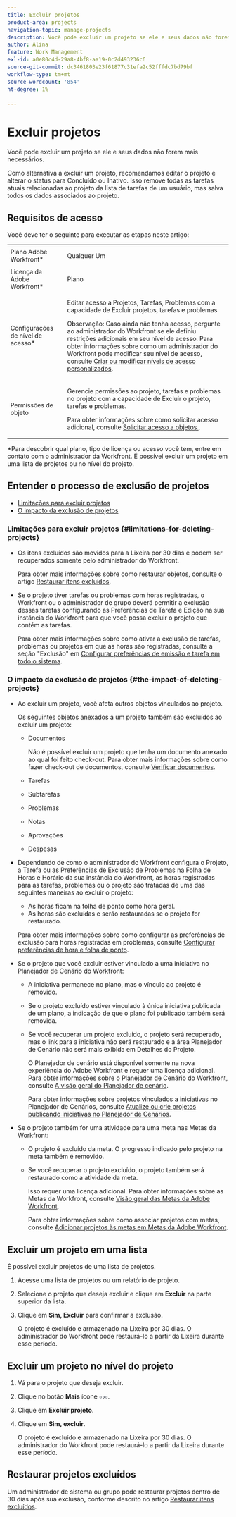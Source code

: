 ```yaml
---
title: Excluir projetos
product-area: projects
navigation-topic: manage-projects
description: Você pode excluir um projeto se ele e seus dados não forem mais necessários.
author: Alina
feature: Work Management
exl-id: a0e80c4d-29a8-4bf8-aa19-0c2d493236c6
source-git-commit: dc3461803e23f61877c31efa2c52fffdc7bd79bf
workflow-type: tm+mt
source-wordcount: '854'
ht-degree: 1%

---
```


# Excluir projetos

Você pode excluir um projeto se ele e seus dados não forem mais necessários.

Como alternativa a excluir um projeto, recomendamos editar o projeto e alterar o status para Concluído ou Inativo. Isso remove todas as tarefas atuais relacionadas ao projeto da lista de tarefas de um usuário, mas salva todos os dados associados ao projeto.

## Requisitos de acesso

<!-- drafted for P&P:
<table style="table-layout:auto"> 
 <col> 
 <col> 
 <tbody> 
  <tr> 
   <td> <p>Adobe Workfront plan*</p> </td> 
   <td>Any</td> 
  </tr> 
  <tr> 
   <td> <p>Adobe Workfront license*</p> </td> 
   <td> <p>Current license: Standard </p> 
   Or
   <p>Legacy license: Plan </p>
   </td> 
  </tr> 
  <tr data-mc-conditions=""> 
   <td><strong>Access level configurations*</strong> </td> 
   <td> <p>Edit access to Projects with ability to Create <span>and Delete</span> projects</p> <p><b>NOTE</b>
   
   If you still don't have access, ask your Workfront administrator if they set additional restrictions in your access level. For information on how a Workfront administrator can change your access level, see <a href="../../../administration-and-setup/add-users/configure-and-grant-access/create-modify-access-levels.md" class="MCXref xref">Create or modify custom access levels</a>.</p> </td> 
  </tr> 
  <tr data-mc-conditions=""> 
   <td> <p><strong>Object permissions</strong> </p> </td> 
   <td> <p>Edit access to Projects, Tasks,&nbsp;Issues with ability to Delete projects, tasks, and issues</p> <p>Note: If you still don't have access, ask your Workfront administrator if they set additional restrictions in your access level. For information on how a Workfront administrator can modify your access level, see <a href="../../../administration-and-setup/add-users/configure-and-grant-access/create-modify-access-levels.md" class="MCXref xref">Create or modify custom access levels</a>.</p> </td> 
  </tr> 
 </tbody> 
</table>
-->

Você deve ter o seguinte para executar as etapas neste artigo:

<table style="table-layout:auto"> 
 <col> 
 <col> 
 <tbody> 
  <tr> 
   <td role="rowheader">Plano Adobe Workfront*</td> 
   <td> <p>Qualquer Um </p> </td> 
  </tr> 
  <tr> 
   <td role="rowheader">Licença da Adobe Workfront*</td> 
   <td> <p>Plano </p> </td> 
  </tr> 
  <tr> 
   <td role="rowheader">Configurações de nível de acesso*</td> 
   <td> <p>Editar acesso a Projetos, Tarefas, Problemas com a capacidade de Excluir projetos, tarefas e problemas</p> <p>Observação: Caso ainda não tenha acesso, pergunte ao administrador do Workfront se ele definiu restrições adicionais em seu nível de acesso. Para obter informações sobre como um administrador do Workfront pode modificar seu nível de acesso, consulte <a href="../../../administration-and-setup/add-users/configure-and-grant-access/create-modify-access-levels.md" class="MCXref xref">Criar ou modificar níveis de acesso personalizados</a>.</p> </td> 
  </tr> 
  <tr> 
   <td role="rowheader">Permissões de objeto</td> 
   <td> <p>Gerencie permissões ao projeto, tarefas e problemas no projeto com a capacidade de Excluir o projeto, tarefas e problemas. </p> <p>Para obter informações sobre como solicitar acesso adicional, consulte <a href="../../../workfront-basics/grant-and-request-access-to-objects/request-access.md" class="MCXref xref">Solicitar acesso a objetos </a>.</p> </td> 
  </tr> 
 </tbody> 
</table>

&#42;Para descobrir qual plano, tipo de licença ou acesso você tem, entre em contato com o administrador da Workfront.
É possível excluir um projeto em uma lista de projetos ou no nível do projeto.

## Entender o processo de exclusão de projetos

* [Limitações para excluir projetos](#limitations-for-deleting-projects)
* [O impacto da exclusão de projetos](#the-impact-of-deleting-projects)

### Limitações para excluir projetos  {#limitations-for-deleting-projects}

* Os itens excluídos são movidos para a Lixeira por 30 dias e podem ser recuperados somente pelo administrador do Workfront.

   Para obter mais informações sobre como restaurar objetos, consulte o artigo [Restaurar itens excluídos](../../../administration-and-setup/manage-workfront/manage-deleted-items/restore-deleted-items.md).

* Se o projeto tiver tarefas ou problemas com horas registradas, o Workfront ou o administrador de grupo deverá permitir a exclusão dessas tarefas configurando as Preferências de Tarefa e Edição na sua instância do Workfront para que você possa excluir o projeto que contém as tarefas.

   Para obter mais informações sobre como ativar a exclusão de tarefas, problemas ou projetos em que as horas são registradas, consulte a seção &quot;Exclusão&quot; em [Configurar preferências de emissão e tarefa em todo o sistema](../../../administration-and-setup/set-up-workfront/configure-system-defaults/set-task-issue-preferences.md).

   <!--
  <p data-mc-conditions="QuicksilverOrClassic.Quicksilver,QuicksilverOrClassic.Draft mode">(NOTE: this bullet stays in NWE only forever)</p>
  -->

### O impacto da exclusão de projetos {#the-impact-of-deleting-projects}

* Ao excluir um projeto, você afeta outros objetos vinculados ao projeto.

   Os seguintes objetos anexados a um projeto também são excluídos ao excluir um projeto:

   * Documentos

      Não é possível excluir um projeto que tenha um documento anexado ao qual foi feito check-out. Para obter mais informações sobre como fazer check-out de documentos, consulte [Verificar documentos](../../../documents/managing-documents/check-out-documents.md).

   * Tarefas
   * Subtarefas
   * Problemas
   * Notas
   * Aprovações
   * Despesas

* Dependendo de como o administrador do Workfront configura o Projeto, a Tarefa ou as Preferências de Exclusão de Problemas na Folha de Horas e Horário da sua instância do Workfront, as horas registradas para as tarefas, problemas ou o projeto são tratadas de uma das seguintes maneiras ao excluir o projeto:

   * As horas ficam na folha de ponto como hora geral.
   * As horas são excluídas e serão restauradas se o projeto for restaurado.

   Para obter mais informações sobre como configurar as preferências de exclusão para horas registradas em problemas, consulte [Configurar preferências de hora e folha de ponto](../../../administration-and-setup/set-up-workfront/configure-timesheets-schedules/timesheet-and-hour-preferences.md).

* Se o projeto que você excluir estiver vinculado a uma iniciativa no Planejador de Cenário do Workfront:

   * A iniciativa permanece no plano, mas o vínculo ao projeto é removido.
   * Se o projeto excluído estiver vinculado à única iniciativa publicada de um plano, a indicação de que o plano foi publicado também será removida.
   * Se você recuperar um projeto excluído, o projeto será recuperado, mas o link para a iniciativa não será restaurado e a área Planejador de Cenário não será mais exibida em Detalhes do Projeto.

      O Planejador de cenário está disponível somente na nova experiência do Adobe Workfront e requer uma licença adicional. Para obter informações sobre o Planejador de Cenário do Workfront, consulte [A visão geral do Planejador de cenário](../../../scenario-planner/scenario-planner-overview.md).

      Para obter informações sobre projetos vinculados a iniciativas no Planejador de Cenários, consulte [Atualize ou crie projetos publicando iniciativas no Planejador de Cenários](../../../scenario-planner/publish-scenarios-update-projects.md).

* Se o projeto também for uma atividade para uma meta nas Metas da Workfront:

   * O projeto é excluído da meta. O progresso indicado pelo projeto na meta também é removido.

   * Se você recuperar o projeto excluído, o projeto também será restaurado como a atividade da meta.

      Isso requer uma licença adicional. Para obter informações sobre as Metas da Workfront, consulte [Visão geral das Metas da Adobe Workfront](../../../workfront-goals/goal-management/wf-goals-overview.md).

      Para obter informações sobre como associar projetos com metas, consulte [Adicionar projetos às metas em Metas da Adobe Workfront](../../../workfront-goals/results-and-activities/connect-projects-to-goals-overview.md).

## Excluir um projeto em uma lista

É possível excluir projetos de uma lista de projetos.

1. Acesse uma lista de projetos ou um relatório de projeto.
1. Selecione o projeto que deseja excluir e clique em **Excluir** na parte superior da lista.

1. Clique em **Sim, Excluir** para confirmar a exclusão.

   O projeto é excluído e armazenado na Lixeira por 30 dias. O administrador do Workfront pode restaurá-lo a partir da Lixeira durante esse período.

## Excluir um projeto no nível do projeto

1. Vá para o projeto que deseja excluir.
1. Clique no botão **Mais** ícone ![](assets/qs-more-menu.png).

1. Clique em **Excluir projeto**.

1. Clique em **Sim, excluir**.

   O projeto é excluído e armazenado na Lixeira por 30 dias. O administrador do Workfront pode restaurá-lo a partir da Lixeira durante esse período.

## Restaurar projetos excluídos

Um administrador de sistema ou grupo pode restaurar projetos dentro de 30 dias após sua exclusão, conforme descrito no artigo [Restaurar itens excluídos](../../../administration-and-setup/manage-workfront/manage-deleted-items/restore-deleted-items.md).
